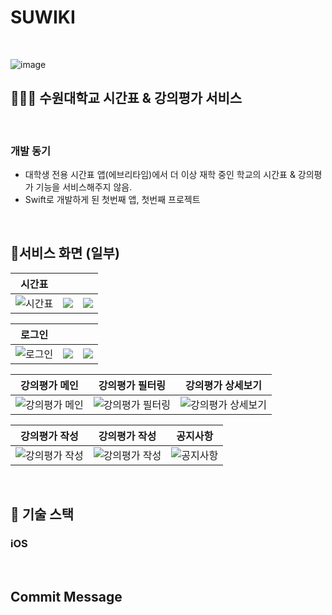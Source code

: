 # SUWIKI
<br>

![image](https://user-images.githubusercontent.com/81678959/182590817-3ffdfe89-cafc-434b-821c-9241d486c322.png)

## 🧑🏻‍💻 수원대학교 시간표 & 강의평가 서비스

<br>

### 개발 동기
- 대학생 전용 시간표 앱(에브리타임)에서 더 이상 재학 중인 학교의 시간표 & 강의평가 기능을 서비스해주지 않음.
- Swift로 개발하게 된 첫번째 앱, 첫번째 프로젝트

<br>

## 📱서비스 화면 (일부)

| **시간표** |||
| :---: | :---: | :---: |
| ![시간표](https://velog.velcdn.com/images/sozohoy/post/6ae52c9c-baf0-45ec-b555-e7c328625b47/image.png) | ![](https://velog.velcdn.com/images/sozohoy/post/b7f50284-825a-4be2-ac15-945d3c1b02d7/image.png) | ![](https://velog.velcdn.com/images/sozohoy/post/e0bd5c99-e318-4d3f-a13e-7ed2cf7a7788/image.png) |

| **로그인** |||
| :---: | :---: | :---: |
| ![로그인](https://i.ibb.co/drqHwZ4/1.png) | ![](https://i.ibb.co/W3Lk4D6/2.png) | ![](https://i.ibb.co/W3Lk4D6/2.png) |

| **강의평가 메인** | **강의평가 필터링** | **강의평가 상세보기** |
| :---: | :---: | :---: |
| ![강의평가 메인]() | ![강의평가 필터링](https://user-images.githubusercontent.com/49385546/203535149-f4583326-e5cd-43a3-98a0-c2cd59603d91.gif) | ![강의평가 상세보기](https://user-images.githubusercontent.com/49385546/203535036-ffba8e80-e37a-4e3b-a07c-1d6f982dafc2.gif) |

| **강의평가 작성** | **강의평가 작성** | **공지사항** |
| :---: | :---: | :---: |
| ![강의평가 작성](https://user-images.githubusercontent.com/49385546/203535237-24fd2012-e67f-4a8c-8ea6-e7396d313343.gif) | ![강의평가 작성](https://user-images.githubusercontent.com/49385546/203535225-44509bb3-3b4e-4a63-9f39-1f00e40cacb7.gif) | ![공지사항]() |






<br>

## 📜 기술 스택

### iOS


<br>

## Commit Message

